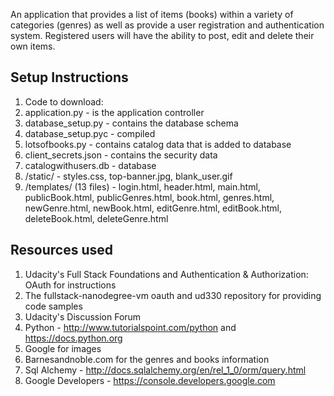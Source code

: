 An application that provides a list of items (books) within a variety of categories (genres) as well as provide a user registration and authentication system. Registered users will have the ability to post, edit and delete their own items.

## Setup Instructions
1. Code to download:
1. application.py - is the application controller
1. database_setup.py - contains the database schema
1. database_setup.pyc - compiled 
1. lotsofbooks.py - contains catalog data that is added to database
1. client_secrets.json - contains the security data
1. catalogwithusers.db - database 
1. /static/ - styles.css, top-banner.jpg, blank_user.gif
1. /templates/ (13 files) - login.html, header.html, main.html, publicBook.html, publicGenres.html, book.html, genres.html, newGenre.html, newBook.html, editGenre.html, editBook.html, deleteBook.html, deleteGenre.html


## Resources used
1. Udacity's Full Stack Foundations and Authentication & Authorization: OAuth for instructions
1. The fullstack-nanodegree-vm oauth and ud330 repository for providing code samples
1. Udacity's Discussion Forum
1. Python - http://www.tutorialspoint.com/python and https://docs.python.org
1. Google for images
1. Barnesandnoble.com for the genres and books information
1. Sql Alchemy - http://docs.sqlalchemy.org/en/rel_1_0/orm/query.html
1. Google Developers - https://console.developers.google.com
